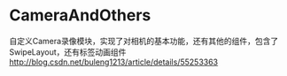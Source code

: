 # CameraAndOthers
自定义Camera录像模块，实现了对相机的基本功能，还有其他的组件，包含了SwipeLayout，还有标签动画组件
http://blog.csdn.net/buleng1213/article/details/55253363
